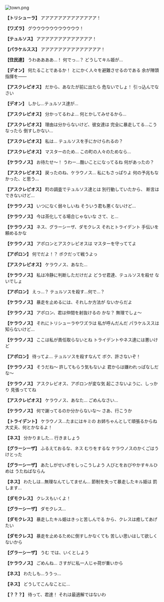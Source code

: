 
![town.png](../images/backgrounds/town.png)

**【トリシューラ】**
アアアアアアアアアアアアア！

**【ワズラ】**
グウウウウウウウウウウウ！

**【テュルソス】**
アアアアアアアアアアアアア！

**【パラケルスス】**
アアアアアアアアアアアアアア！

**【住民達】**
うわああああ…！
何でっ…？
どうしてキル姫が…

**【デオン】**
何たることであるか！
とにかく人々を避難させるのである
余が陣頭指揮を――

**【アスクレピオス】**
だから、あなたが前に出たら
危ないでしょ！
引っ込んでなさい

**【デオン】**
しかし…テュルソス達が…

**【アスクレピオス】**
分かってるわよ…
何とかしてみせるから…

**【アスクレピオス】**
理由は分からないけど、彼女達は
完全に暴走してる…こうなったら
倒すしかない…

**【アスクレピオス】**
私は…
テュルソスを手にかけられるの？

**【アスクレピオス】**
マスターのため…
この町の人々のためなら…

**【ケラウノス】**
お待たせ～！
うわー…酷いことになってるね
何があったの？

**【アスクレピオス】**
戻ったのね、ケラウノス…
私にもさっぱりよ
何の予兆もなかった、と思う…

**【アスクレピオス】**
町の調査でテュルソス達とは
別行動していたから、
断言はできないけど…

**【ケラウノス】**
いつになく弱々しいね
そういう君も悪くないけど…

**【ケラウノス】**
今は茶化してる場合じゃないな
さて、と…

**【ケラウノス】**
ネス、グラーシーザ、ダモクレス
それとトライデント
手伝いを頼めるかな

**【ケラウノス】**
アポロンとアスクレピオスは
マスターを守っててよ

**【アポロン】**
何でだよ！？
ボクだって戦うよっ

**【アスクレピオス】**
ケラウノス、あなた…

**【ケラウノス】**
私は冷静に判断しただけだよ
どうせ君達、テュルソスを殺せ
ないでしょ

**【アポロン】**
えっ…？
テュルソスを殺す…何で…？

**【ケラウノス】**
暴走を止めるには、それしか方法が
ないからだよ

**【ケラウノス】**
アポロン、君は仲間を射抜けるの
かな？
無理でしょ～

**【ケラウノス】**
それにトリシューラやワズラは
私が呼んだんだ
パラケルススは知らないけど…

**【ケラウノス】**
ここは私が責任取らないとね
トライデントやネス達には悪いけど

**【アポロン】**
待ってよ…
テュルソスを殺すなんて
ボク、許さないぞ！

**【ケラウノス】**
そうだね～
許してもらう気もないよ
君からは嫌われっぱなしだな～

**【ケラウノス】**
アスクレピオス、アポロンが変な気
起こさないように、しっかり
見張っててね

**【アスクレピオス】**
ケラウノス、あなた…
ごめんなさい…

**【ケラウノス】**
何で謝ってるのか分からないな～
さあ、行こうか

**【トライデント】**
ケラウノス…たまにはキミの
お姉ちゃんとして頑張るからね
大丈夫、何とかなるよ！

**【ネス】**
分かりました…
行きましょう

**【グラーシーザ】**
ふるえておるな、ネス
むりをするな
ケラウノスのかくごはうけとった

**【グラーシーザ】**
あたしがせいぎをしっこうしよう
人びとをおびやかすキルひめは
うたねばならん

**【ネス】**
わたしは…無理なんてしてません…
節制を失って暴走したキル姫は
罰します…

**【ダモクレス】**
クレスもいくよ！

**【グラーシーザ】**
ダモクレス…

**【ダモクレス】**
暴走したキル姫はきっと苦しんでる
から、クレスは癒してあげたい

**【ダモクレス】**
暴走を止めるために倒すしかなくても
苦しい思いはして欲しくないから

**【グラーシーザ】**
うむ
では、いくとしよう

**【ケラウノス】**
ごめんね…
さすがに私一人じゃ荷が重いから

**【ネス】**
わたしも…ううっ…

**【ネス】**
どうしてこんなことに…

**【？？？】**
待って、君達！
それは最適解ではないわ